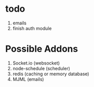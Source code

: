 # todo

1. emails
2. finish auth module

# Possible Addons

1. Socket.io (websocket)
2. node-schedule (scheduler)
3. redis (caching or memory database)
4. MJML (emails)
